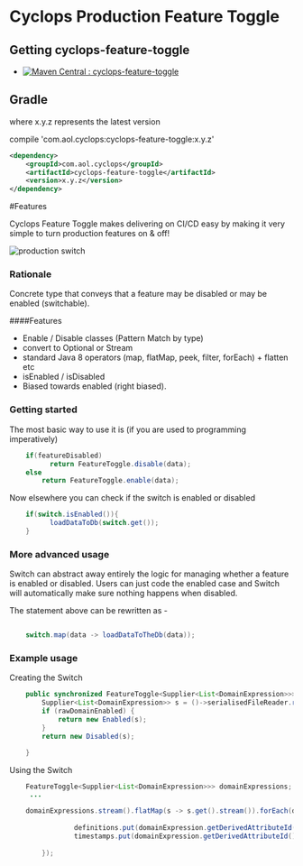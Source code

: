 # Cyclops Production Feature Toggle


## Getting cyclops-feature-toggle

* [![Maven Central : cyclops-feature-toggle](https://maven-badges.herokuapp.com/maven-central/com.aol.cyclops/cyclops-feature-toggle/badge.svg)](https://maven-badges.herokuapp.com/maven-central/com.aol.cyclops/cyclops-feature-toggle)


## Gradle

where x.y.z represents the latest version

compile 'com.aol.cyclops:cyclops-feature-toggle:x.y.z'
```xml
<dependency>
    <groupId>com.aol.cyclops</groupId>
    <artifactId>cyclops-feature-toggle</artifactId>
    <version>x.y.z</version>
</dependency>
```

#Features 

Cyclops Feature Toggle makes delivering on CI/CD easy by making it very simple to turn production features on & off!

![production switch](https://cloud.githubusercontent.com/assets/9964792/8335310/ce07a846-1a94-11e5-837a-ef73b2f930d7.png)


### Rationale

Concrete type that conveys that a feature may be disabled or may be enabled (switchable).

####Features

* Enable / Disable classes (Pattern Match by type)
* convert to Optional or Stream
* standard Java 8 operators (map, flatMap, peek, filter, forEach) + flatten etc
* isEnabled / isDisabled
* Biased towards enabled (right biased).


### Getting started

The most basic way to use it is (if you are used to programming imperatively)

```java
    if(featureDisabled) 
          return FeatureToggle.disable(data);
    else
        return FeatureToggle.enable(data);

```

Now elsewhere you can check if the switch is enabled or disabled

```java
    if(switch.isEnabled()){
          loadDataToDb(switch.get());
    }

```

### More advanced usage
 
Switch can abstract away entirely the logic for managing whether a feature is enabled or disabled. Users can just code the enabled case and Switch will automatically make sure nothing happens when disabled.

The statement above can be rewritten as -
```java

    switch.map(data -> loadDataToTheDb(data));
```
### Example usage

Creating the Switch 

```java
    public synchronized FeatureToggle<Supplier<List<DomainExpression>>> readFile() {
		Supplier<List<DomainExpression>> s = ()->serialisedFileReader.readFileFromDisk(rawDomainRuleFileLocation);
		if (rawDomainEnabled) {
			return new Enabled(s);
		}
		return new Disabled(s);

	}
```

Using the Switch 

```java
    FeatureToggle<Supplier<List<DomainExpression>>> domainExpressions; //lazy load data from db
     ...

    domainExpressions.stream().flatMap(s -> s.get().stream()).forEach(domainExpression->{
		
				definitions.put(domainExpression.getDerivedAttributeId(), domainExpression.getExpression());
				timestamps.put(domainExpression.getDerivedAttributeId(), domainExpression.getTimestamp());
			
		});

```
